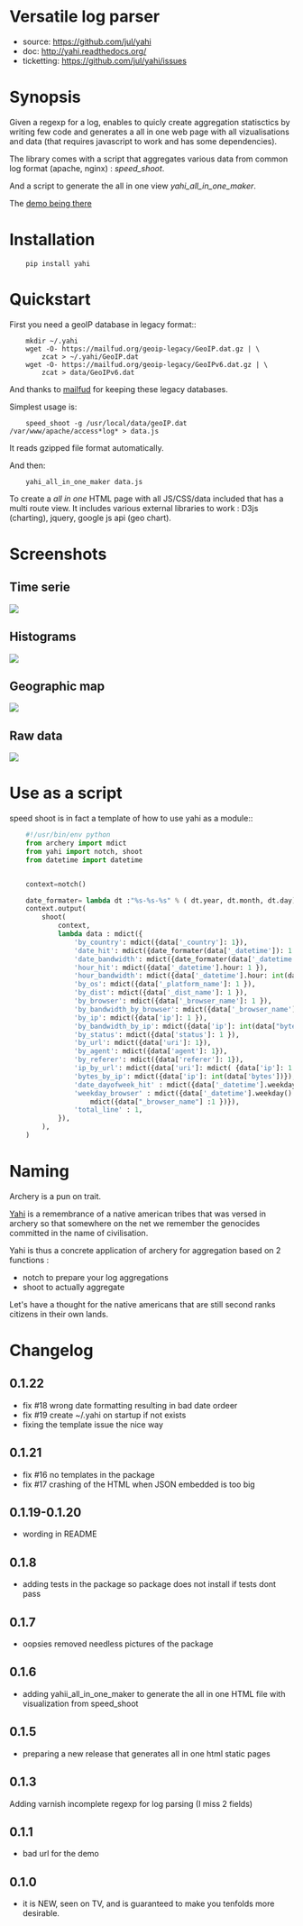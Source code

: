 # Versatile log parser

- source: https://github.com/jul/yahi
- doc: http://yahi.readthedocs.org/
- ticketting: https://github.com/jul/yahi/issues


# Synopsis

Given a regexp for a log, enables to quicly create
aggregation statisctics by writing few code and generates a all in one web page with all vizualisations and data (that requires javascript to work and has some dependencies).


The library comes with a script that aggregates various data from common log format (apache, nginx) :
*speed_shoot*.

And a script to generate the all in one view *yahi_all_in_one_maker*.

The [demo being there](https://jul.github.io/cv/demo.html?route=chrono#hour_hit)

# Installation


```
    pip install yahi
```

# Quickstart

First you need a geoIP database in legacy format::
```
    mkdir ~/.yahi
    wget -O- https://mailfud.org/geoip-legacy/GeoIP.dat.gz | \
        zcat > ~/.yahi/GeoIP.dat
    wget -O- https://mailfud.org/geoip-legacy/GeoIPv6.dat.gz | \
        zcat > data/GeoIPv6.dat
```
And thanks to [mailfud](http://mailfud.org) for keeping these legacy databases.


Simplest usage is:
```
    speed_shoot -g /usr/local/data/geoIP.dat /var/www/apache/access*log* > data.js
```

It reads gzipped file format automatically.

And then:
```
    yahi_all_in_one_maker data.js
```

To create a *all in one* HTML page with all JS/CSS/data included that has a multi route view.
It includes various external libraries to work : D3js (charting), jquery, google js api (geo chart).

# Screenshots

## Time serie
<image src="https://raw.githubusercontent.com/jul/yahi/refs/heads/master/docs/source/img/chrono.png">

## Histograms

<image src="https://raw.githubusercontent.com/jul/yahi/refs/heads/master/docs/source/img/histo.png">

## Geographic map

<image src="https://raw.githubusercontent.com/jul/yahi/refs/heads/master/docs/source/img/geo.png">

## Raw data

<image src="https://raw.githubusercontent.com/jul/yahi/refs/heads/master/docs/source/img/raw.png">



# Use as a script

speed shoot is in fact a template of how to use yahi as a module::

```python
    #!/usr/bin/env python
    from archery import mdict
    from yahi import notch, shoot
    from datetime import datetime


    context=notch()

    date_formater= lambda dt :"%s-%s-%s" % ( dt.year, dt.month, dt.day)
    context.output(
        shoot(
            context,
            lambda data : mdict({
                'by_country': mdict({data['_country']: 1}),
                'date_hit': mdict({date_formater(data['_datetime']): 1 }),
                'date_bandwidth': mdict({date_formater(data['_datetime']): int(data["bytes"]) }),
                'hour_hit': mdict({data['_datetime'].hour: 1 }),
                'hour_bandwidth': mdict({data['_datetime'].hour: int(data["bytes"]) }),
                'by_os': mdict({data['_platform_name']: 1 }),
                'by_dist': mdict({data['_dist_name']: 1 }),
                'by_browser': mdict({data['_browser_name']: 1 }),
                'by_bandwidth_by_browser': mdict({data['_browser_name']: int(data["bytes"]) }),
                'by_ip': mdict({data['ip']: 1 }),
                'by_bandwidth_by_ip': mdict({data['ip']: int(data["bytes"]) }),
                'by_status': mdict({data['status']: 1 }),
                'by_url': mdict({data['uri']: 1}),
                'by_agent': mdict({data['agent']: 1}),
                'by_referer': mdict({data['referer']: 1}),
                'ip_by_url': mdict({data['uri']: mdict( {data['ip']: 1 })}),
                'bytes_by_ip': mdict({data['ip']: int(data['bytes'])}),
                'date_dayofweek_hit' : mdict({data['_datetime'].weekday(): 1 }),
                'weekday_browser' : mdict({data['_datetime'].weekday():
                    mdict({data["_browser_name"] :1 })}),
                'total_line' : 1,
            }),
        ),
    )
```

# Naming

Archery is a pun on trait.

[Yahi](https://en.wikipedia.org/wiki/Ishi) is a remembrance of a native american tribes that was versed in
archery so that somewhere on the net we remember the genocides committed in the
name of civilisation.

Yahi is thus a concrete application of archery for aggregation based on 2
functions : 

- notch to prepare your log aggregations
- shoot to actually aggregate


Let's have a thought for the native americans that are still second ranks
citizens in their own lands. 





# Changelog

## 0.1.22

* fix #18 wrong date formatting resulting in bad date ordeer
* fix #19 create ~/.yahi on startup if not exists
* fixing the template issue the nice way


## 0.1.21

* fix #16 no templates in the package
* fix #17 crashing of the HTML when JSON embedded is too big

## 0.1.19-0.1.20

* wording in README

## 0.1.8

* adding tests in the package so package does not install if tests dont pass

## 0.1.7

* oopsies removed needless pictures of the package

## 0.1.6

* adding yahii\_all\_in\_one\_maker to generate the all in one HTML file with
visualization from speed\_shoot

## 0.1.5

* preparing a new release that generates all in one html static pages

## 0.1.3

Adding varnish incomplete regexp for log parsing (I miss 2 fields)

## 0.1.1

* bad url for the demo  

## 0.1.0

* it is NEW, seen on TV, and is guaranteed to make you tenfolds more desirable. 



